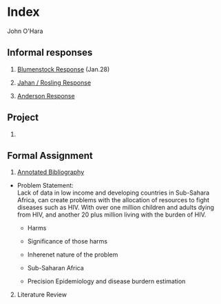 # Index 

John O'Hara

## Informal responses 

1. [Blumenstock Response](https://jpohara12.github.io/workshop/blumenstock) (Jan.28)

2. [Jahan / Rosling Response](https://jpohara12.github.io/workshop/Jahan)

3. [Anderson Response](https://jpohara12.github.io/workshop/Anderson.md)


## Project

1.

## Formal Assignment

1. [Annotated Bibliography](https://jpohara12.github.io/workshop/Assignment1)

- Problem Statement:  
Lack of data in low income and developing countries in Sub-Sahara Africa, can create problems with the allocation of resources to fight diseases such as HIV.  With over one million children and adults dying from HIV, and another 20 plus million living with the burden of HIV. 
    - Harms
    - Significance of those harms
    - Inherenet nature of the problem
    
  - Sub-Saharan Africa 
  
  
  - Precision Epidemiology and disease burdern estimation
  
  
2. Literature Review 
